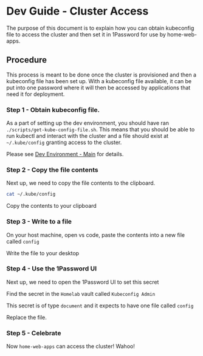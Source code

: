 # Dev Guide - Cluster Access

The purpose of this document is to explain how you can obtain kubeconfig file to access the cluster and then set it in 1Password for use by home-web-apps.

## Procedure

This process is meant to be done once the cluster is provisioned and then a kubeconfig file has been set up.  With a kubeconfig file available, it can be put into one password where it will then be accessed by applications that need it for deployment. 

### Step 1 - Obtain kubeconfig file.

As a part of setting up the dev environment, you should have ran `./scripts/get-kube-config-file.sh`.  This means that you should be able to run kubectl and interact with the cluster and a file should exist at `~/.kube/config` granting access to the cluster.

Please see [Dev Environment - Main](./dev-env-main.md) for details.

### Step 2 - Copy the file contents

Next up, we need to copy the file contents to the clipboard.

```sh
cat ~/.kube/config
```

Copy the contents to your clipboard

### Step 3 - Write to a file

On your host machine, open vs code, paste the contents into a new file called `config`

Write the file to your desktop

### Step 4 - Use the 1Password UI 

Next up, we need to open the 1Password UI to set this secret

Find the secret in the `Homelab` vault called `Kubeconfig Admin`

This secret is of type `document` and it expects to have one file called `config` 

Replace the file.

### Step 5 - Celebrate

Now `home-web-apps` can access the cluster! Wahoo!